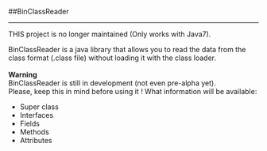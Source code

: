 ##BinClassReader
- - -
THIS project is no longer maintained (Only works with Java7).




BinClassReader is a java library that allows you to read the data from the class format (.class file) without loading it with the class loader.<br>
<br>
**Warning**<br>
BinClassReader is still in development (not even pre-alpha yet).<br>
Please, keep this in mind before using it !
What information will be available:
- Super class
- Interfaces
- Fields
- Methods
- Attributes